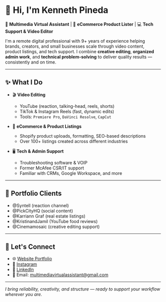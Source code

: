 # 👋 Hi, I'm Kenneth Pineda

🎥 **Multimedia Virtual Assistant** | 🛒 **eCommerce Product Lister** | 💻 **Tech Support & Video Editor**

I'm a remote digital professional with 9+ years of experience helping brands, creators, and small businesses scale through video content, product listings, and tech support. I combine **creative editing**, **organized admin work**, and **technical problem-solving** to deliver quality results — consistently and on time.

---

## ✨ What I Do

- 🎬 **Video Editing**
  - YouTube (reaction, talking-head, reels, shorts)
  - TikTok & Instagram Reels (fast, dynamic edits)
  - Tools: `Premiere Pro`, `DaVinci Resolve`, `CapCut`

- 🛒 **eCommerce & Product Listings**
  - Shopify product uploads, formatting, SEO-based descriptions
  - Over 100+ listings created across different industries

- 🖥 **Tech & Admin Support**
  - Troubleshooting software & VOIP
  - Former McAfee CSR/IT support
  - Familiar with CRMs, Google Workspace, and more

---

## 📂 Portfolio Clients

- @Syntell (reaction channel)
- @PickCityHQ (social content)
- @Karriann Graf (real estate listings)
- @KristinandJamil (YouTube food reviews)
- @Cinemamosaic (creative editing support)

---

## 🔗 Let's Connect

- 🌐 [Website Portfolio](https://multimediava.com)
- 📸 [Instagram](https://www.instagram.com/multimediavirtualassistant/)
- 💼 [LinkedIn](https://www.linkedin.com/in/multimedia-virtual-assistant-55b46b364/)
- 📩 Email: multimediavirtualassistant@gmail.com

---

*I bring reliability, creativity, and structure — ready to support your workflow wherever you are.*
